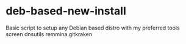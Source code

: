 # deb-based-new-install
Basic script to setup any Debian based distro with my preferred tools
screen dnsutils remmina
gitkraken
